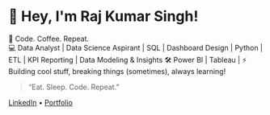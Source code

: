 # 👋 Hey, I'm Raj Kumar Singh!

🚀 Code. Coffee. Repeat.  
💻 Data Analyst | Data Science Aspirant | SQL | Dashboard Design | Python |
    ETL | KPI Reporting | Data Modeling & Insights
🛠️ Power BI | Tableau |
⚡ Building cool stuff, breaking things (sometimes), always learning!

> “Eat. Sleep. Code. Repeat.”

[LinkedIn](https://www.linkedin.com/in/rajkumarsingh7060/) • [Portfolio](https://rajkumarsingh0011.github.io/)

